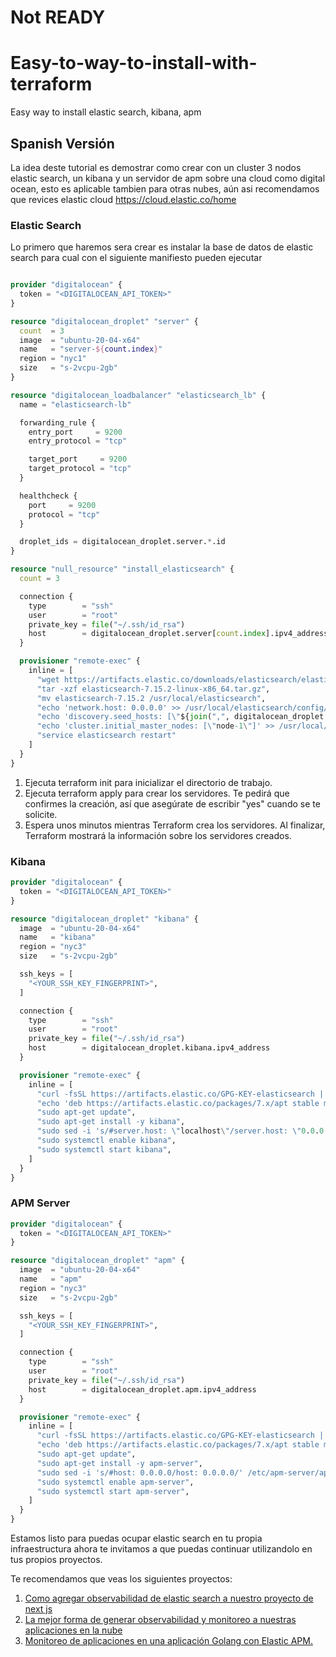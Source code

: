 # Not READY

# Easy-to-way-to-install-with-terraform
Easy way to install elastic search, kibana, apm 


## Spanish Versión

La idea deste tutorial es demostrar como crear con un cluster 3 nodos elastic search, un kibana y un servidor de apm sobre una cloud como digital ocean, esto es aplicable tambien para otras nubes, aún asi recomendamos que revices elastic cloud https://cloud.elastic.co/home 

### Elastic Search

Lo primero que haremos sera crear es instalar la base de datos de elastic search para cual con el siguiente manifiesto pueden ejecutar 

```terraform 

provider "digitalocean" {
  token = "<DIGITALOCEAN_API_TOKEN>"
}

resource "digitalocean_droplet" "server" {
  count  = 3
  image  = "ubuntu-20-04-x64"
  name   = "server-${count.index}"
  region = "nyc1"
  size   = "s-2vcpu-2gb"
}

resource "digitalocean_loadbalancer" "elasticsearch_lb" {
  name = "elasticsearch-lb"

  forwarding_rule {
    entry_port     = 9200
    entry_protocol = "tcp"

    target_port     = 9200
    target_protocol = "tcp"
  }

  healthcheck {
    port     = 9200
    protocol = "tcp"
  }

  droplet_ids = digitalocean_droplet.server.*.id
}

resource "null_resource" "install_elasticsearch" {
  count = 3

  connection {
    type        = "ssh"
    user        = "root"
    private_key = file("~/.ssh/id_rsa")
    host        = digitalocean_droplet.server[count.index].ipv4_address
  }

  provisioner "remote-exec" {
    inline = [
      "wget https://artifacts.elastic.co/downloads/elasticsearch/elasticsearch-7.15.2-linux-x86_64.tar.gz",
      "tar -xzf elasticsearch-7.15.2-linux-x86_64.tar.gz",
      "mv elasticsearch-7.15.2 /usr/local/elasticsearch",
      "echo 'network.host: 0.0.0.0' >> /usr/local/elasticsearch/config/elasticsearch.yml",
      "echo 'discovery.seed_hosts: [\"${join(",", digitalocean_droplet.server.*.ipv4_address)}\"]' >> /usr/local/elasticsearch/config/elasticsearch.yml",
      "echo 'cluster.initial_master_nodes: [\"node-1\"]' >> /usr/local/elasticsearch/config/elasticsearch.yml",
      "service elasticsearch restart"
    ]
  }
}

```

1. Ejecuta terraform init para inicializar el directorio de trabajo.
1. Ejecuta terraform apply para crear los servidores. Te pedirá que confirmes la creación, así que asegúrate de escribir "yes" cuando se te solicite.
1. Espera unos minutos mientras Terraform crea los servidores. Al finalizar, Terraform mostrará la información sobre los servidores creados.



### Kibana

```terraform
provider "digitalocean" {
  token = "<DIGITALOCEAN_API_TOKEN>"
}

resource "digitalocean_droplet" "kibana" {
  image  = "ubuntu-20-04-x64"
  name   = "kibana"
  region = "nyc3"
  size   = "s-2vcpu-2gb"

  ssh_keys = [
    "<YOUR_SSH_KEY_FINGERPRINT>",
  ]

  connection {
    type        = "ssh"
    user        = "root"
    private_key = file("~/.ssh/id_rsa")
    host        = digitalocean_droplet.kibana.ipv4_address
  }

  provisioner "remote-exec" {
    inline = [
      "curl -fsSL https://artifacts.elastic.co/GPG-KEY-elasticsearch | sudo apt-key add -",
      "echo 'deb https://artifacts.elastic.co/packages/7.x/apt stable main' | sudo tee /etc/apt/sources.list.d/elastic-7.x.list",
      "sudo apt-get update",
      "sudo apt-get install -y kibana",
      "sudo sed -i 's/#server.host: \"localhost\"/server.host: \"0.0.0.0\"/' /etc/kibana/kibana.yml",
      "sudo systemctl enable kibana",
      "sudo systemctl start kibana",
    ]
  }
}
```


### APM Server

```terraform
provider "digitalocean" {
  token = "<DIGITALOCEAN_API_TOKEN>"
}

resource "digitalocean_droplet" "apm" {
  image  = "ubuntu-20-04-x64"
  name   = "apm"
  region = "nyc3"
  size   = "s-2vcpu-2gb"

  ssh_keys = [
    "<YOUR_SSH_KEY_FINGERPRINT>",
  ]

  connection {
    type        = "ssh"
    user        = "root"
    private_key = file("~/.ssh/id_rsa")
    host        = digitalocean_droplet.apm.ipv4_address
  }

  provisioner "remote-exec" {
    inline = [
      "curl -fsSL https://artifacts.elastic.co/GPG-KEY-elasticsearch | sudo apt-key add -",
      "echo 'deb https://artifacts.elastic.co/packages/7.x/apt stable main' | sudo tee /etc/apt/sources.list.d/elastic-7.x.list",
      "sudo apt-get update",
      "sudo apt-get install -y apm-server",
      "sudo sed -i 's/#host: 0.0.0.0/host: 0.0.0.0/' /etc/apm-server/apm-server.yml",
      "sudo systemctl enable apm-server",
      "sudo systemctl start apm-server",
    ]
  }
}
```


Estamos listo para puedas ocupar elastic search en tu propia infraestructura ahora te invitamos a que puedas continuar utilizandolo en tus propios proyectos.

Te recomendamos que veas los siguientes proyectos:

1.  [Como agregar observabilidad de elastic search a nuestro proyecto de next js](https://github.com/elastic-community/apm-elastic-next.js)
1.  [La mejor forma de generar observabilidad y monitoreo a nuestras aplicaciones en la nube ](https://github.com/elastic-community/ATP-elastic-APM)
1.    [Monitoreo de aplicaciones en una aplicación Golang con Elastic APM.](https://github.com/elastic-community/Golang-application-with-Elastic-APM)

